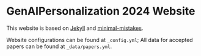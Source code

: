 # GenAIPersonalization 2024 Website

This website is based on [Jekyll](https://jekyllrb.com) and [minimal-mistakes](https://mmistakes.github.io/minimal-mistakes/). 

Website configurations can be found at `_config.yml`; All data for accepted papers can be found at `_data/papers.yml`. 

